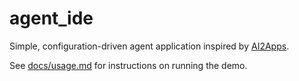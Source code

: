 # agent_ide

Simple, configuration-driven agent application inspired by [AI2Apps](https://arxiv.org/html/2404.04902v1).

See [docs/usage.md](docs/usage.md) for instructions on running the demo.
